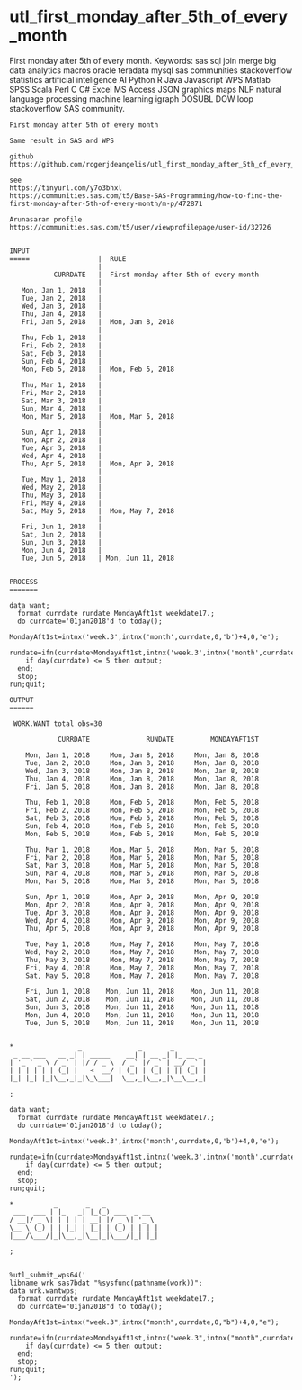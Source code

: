 # utl_first_monday_after_5th_of_every_month
First monday after 5th of every month.  Keywords: sas sql join merge big data analytics macros oracle teradata mysql sas communities stackoverflow statistics artificial inteligence AI Python R Java Javascript WPS Matlab SPSS Scala Perl C C# Excel MS Access JSON graphics maps NLP natural language processing machine learning igraph DOSUBL DOW loop stackoverflow SAS community.

    First monday after 5th of every month

    Same result in SAS and WPS

    github
    https://github.com/rogerjdeangelis/utl_first_monday_after_5th_of_every_month

    see
    https://tinyurl.com/y7o3bhxl
    https://communities.sas.com/t5/Base-SAS-Programming/how-to-find-the-first-monday-after-5th-of-every-month/m-p/472871

    Arunasaran profile
    https://communities.sas.com/t5/user/viewprofilepage/user-id/32726


    INPUT
    =====                 |  RULE
                          |
               CURRDATE   |  First monday after 5th of every month
                          |
       Mon, Jan 1, 2018   |
       Tue, Jan 2, 2018   |
       Wed, Jan 3, 2018   |
       Thu, Jan 4, 2018   |
       Fri, Jan 5, 2018   |  Mon, Jan 8, 2018
                          |
       Thu, Feb 1, 2018   |
       Fri, Feb 2, 2018   |
       Sat, Feb 3, 2018   |
       Sun, Feb 4, 2018   |
       Mon, Feb 5, 2018   |  Mon, Feb 5, 2018
                          |
       Thu, Mar 1, 2018   |
       Fri, Mar 2, 2018   |
       Sat, Mar 3, 2018   |
       Sun, Mar 4, 2018   |
       Mon, Mar 5, 2018   |  Mon, Mar 5, 2018
                          |
       Sun, Apr 1, 2018   |
       Mon, Apr 2, 2018   |
       Tue, Apr 3, 2018   |
       Wed, Apr 4, 2018   |
       Thu, Apr 5, 2018   |  Mon, Apr 9, 2018
                          |
       Tue, May 1, 2018   |
       Wed, May 2, 2018   |
       Thu, May 3, 2018   |
       Fri, May 4, 2018   |
       Sat, May 5, 2018   |  Mon, May 7, 2018
                          |
       Fri, Jun 1, 2018   |
       Sat, Jun 2, 2018   |
       Sun, Jun 3, 2018   |
       Mon, Jun 4, 2018   |
       Tue, Jun 5, 2018   | Mon, Jun 11, 2018


    PROCESS
    =======

    data want;
      format currdate rundate MondayAft1st weekdate17.;
      do currdate='01jan2018'd to today();
        MondayAft1st=intnx('week.3',intnx('month',currdate,0,'b')+4,0,'e');
        rundate=ifn(currdate>MondayAft1st,intnx('week.3',intnx('month',currdate,1,'b')+4,0,'e'),MondayAft1st);
        if day(currdate) <= 5 then output;
      end;
      stop;
    run;quit;

    OUTPUT
    ======

     WORK.WANT total obs=30

                CURRDATE              RUNDATE         MONDAYAFT1ST

        Mon, Jan 1, 2018     Mon, Jan 8, 2018     Mon, Jan 8, 2018
        Tue, Jan 2, 2018     Mon, Jan 8, 2018     Mon, Jan 8, 2018
        Wed, Jan 3, 2018     Mon, Jan 8, 2018     Mon, Jan 8, 2018
        Thu, Jan 4, 2018     Mon, Jan 8, 2018     Mon, Jan 8, 2018
        Fri, Jan 5, 2018     Mon, Jan 8, 2018     Mon, Jan 8, 2018

        Thu, Feb 1, 2018     Mon, Feb 5, 2018     Mon, Feb 5, 2018
        Fri, Feb 2, 2018     Mon, Feb 5, 2018     Mon, Feb 5, 2018
        Sat, Feb 3, 2018     Mon, Feb 5, 2018     Mon, Feb 5, 2018
        Sun, Feb 4, 2018     Mon, Feb 5, 2018     Mon, Feb 5, 2018
        Mon, Feb 5, 2018     Mon, Feb 5, 2018     Mon, Feb 5, 2018

        Thu, Mar 1, 2018     Mon, Mar 5, 2018     Mon, Mar 5, 2018
        Fri, Mar 2, 2018     Mon, Mar 5, 2018     Mon, Mar 5, 2018
        Sat, Mar 3, 2018     Mon, Mar 5, 2018     Mon, Mar 5, 2018
        Sun, Mar 4, 2018     Mon, Mar 5, 2018     Mon, Mar 5, 2018
        Mon, Mar 5, 2018     Mon, Mar 5, 2018     Mon, Mar 5, 2018

        Sun, Apr 1, 2018     Mon, Apr 9, 2018     Mon, Apr 9, 2018
        Mon, Apr 2, 2018     Mon, Apr 9, 2018     Mon, Apr 9, 2018
        Tue, Apr 3, 2018     Mon, Apr 9, 2018     Mon, Apr 9, 2018
        Wed, Apr 4, 2018     Mon, Apr 9, 2018     Mon, Apr 9, 2018
        Thu, Apr 5, 2018     Mon, Apr 9, 2018     Mon, Apr 9, 2018

        Tue, May 1, 2018     Mon, May 7, 2018     Mon, May 7, 2018
        Wed, May 2, 2018     Mon, May 7, 2018     Mon, May 7, 2018
        Thu, May 3, 2018     Mon, May 7, 2018     Mon, May 7, 2018
        Fri, May 4, 2018     Mon, May 7, 2018     Mon, May 7, 2018
        Sat, May 5, 2018     Mon, May 7, 2018     Mon, May 7, 2018

        Fri, Jun 1, 2018    Mon, Jun 11, 2018    Mon, Jun 11, 2018
        Sat, Jun 2, 2018    Mon, Jun 11, 2018    Mon, Jun 11, 2018
        Sun, Jun 3, 2018    Mon, Jun 11, 2018    Mon, Jun 11, 2018
        Mon, Jun 4, 2018    Mon, Jun 11, 2018    Mon, Jun 11, 2018
        Tue, Jun 5, 2018    Mon, Jun 11, 2018    Mon, Jun 11, 2018


    *                _              _       _
     _ __ ___   __ _| | _____    __| | __ _| |_ __ _
    | '_ ` _ \ / _` | |/ / _ \  / _` |/ _` | __/ _` |
    | | | | | | (_| |   <  __/ | (_| | (_| | || (_| |
    |_| |_| |_|\__,_|_|\_\___|  \__,_|\__,_|\__\__,_|

    ;

    data want;
      format currdate rundate MondayAft1st weekdate17.;
      do currdate='01jan2018'd to today();
        MondayAft1st=intnx('week.3',intnx('month',currdate,0,'b')+4,0,'e');
        rundate=ifn(currdate>MondayAft1st,intnx('week.3',intnx('month',currdate,1,'b')+4,0,'e'),MondayAft1st);
        if day(currdate) <= 5 then output;
      end;
      stop;
    run;quit;

    *          _       _   _
     ___  ___ | |_   _| |_(_) ___  _ __
    / __|/ _ \| | | | | __| |/ _ \| '_ \
    \__ \ (_) | | |_| | |_| | (_) | | | |
    |___/\___/|_|\__,_|\__|_|\___/|_| |_|

    ;


    %utl_submit_wps64('
    libname wrk sas7bdat "%sysfunc(pathname(work))";
    data wrk.wantwps;
      format currdate rundate MondayAft1st weekdate17.;
      do currdate="01jan2018"d to today();
        MondayAft1st=intnx("week.3",intnx("month",currdate,0,"b")+4,0,"e");
        rundate=ifn(currdate>MondayAft1st,intnx("week.3",intnx("month",currdate,1,"b")+4,0,"e"),MondayAft1st);
        if day(currdate) <= 5 then output;
      end;
      stop;
    run;quit;
    ');





